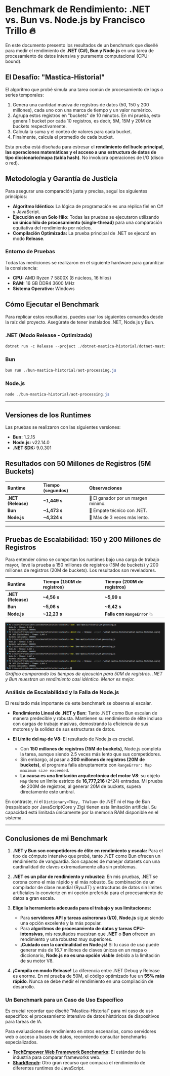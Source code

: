 # Benchmark de Rendimiento: .NET vs. Bun vs. Node.js by Francisco Trillo 🔥

En este documento presento los resultados de un benchmark que diseñé para medir el rendimiento de **.NET (C#), Bun y Node.js** en una tarea de procesamiento de datos intensiva y puramente computacional (CPU-bound).

## El Desafío: "Mastica-Historial"

El algoritmo que probé simula una tarea común de procesamiento de logs o series temporales:
1.  Genera una cantidad masiva de registros de datos (50, 150 y 200 millones), cada uno con una marca de tiempo y un valor numérico.
2.  Agrupa estos registros en "buckets" de 10 minutos. En mi prueba, esto genera 1 bucket por cada 10 registros, es decir, 5M, 15M y 20M de buckets respectivamente.
3.  Calcula la suma y el conteo de valores para cada bucket.
4.  Finalmente, calcula el promedio de cada bucket.

Esta prueba está diseñada para estresar el **rendimiento del bucle principal, las operaciones matemáticas y el acceso a una estructura de datos de tipo diccionario/mapa (tabla hash)**. No involucra operaciones de I/O (disco o red).

## Metodología y Garantía de Justicia

Para asegurar una comparación justa y precisa, seguí los siguientes principios:

*   **Algoritmo Idéntico:** La lógica de programación es una réplica fiel en C# y JavaScript.
*   **Ejecución en un Solo Hilo:** Todas las pruebas se ejecutaron utilizando **un único hilo de procesamiento (single-thread)** para una comparación equitativa del rendimiento por núcleo.
*   **Compilación Optimizada:** La prueba principal de .NET se ejecutó en modo **Release**.

### Entorno de Pruebas
Todas las mediciones se realizaron en el siguiente hardware para garantizar la consistencia:
*   **CPU:** AMD Ryzen 7 5800X (8 núcleos, 16 hilos)
*   **RAM:** 16 GB DDR4 3600 MHz
*   **Sistema Operativo:** Windows

## Cómo Ejecutar el Benchmark
Para replicar estos resultados, puedes usar los siguientes comandos desde la raíz del proyecto. Asegúrate de tener instalados .NET, Node.js y Bun.

### .NET (Modo Release - Optimizado)
```powershell
dotnet run -c Release --project ./dotnet-mastica-historial/dotnet-mastica-historial.csproj
```
### Bun
```powershell
bun run ./bun-mastica-historial/aot-processing.js
```
### Node.js
```powershell
node ./bun-mastica-historial/aot-processing.js
```

---

## Versiones de los Runtimes

Las pruebas se realizaron con las siguientes versiones:

- **Bun:** 1.2.15
- **Node.js:** v22.14.0
- **.NET SDK:** 9.0.301

## Resultados con 50 Millones de Registros (5M Buckets)

| Runtime | Tiempo (segundos) | Observaciones |
| :--- | :--- | :--- |
| **.NET (Release)** | **~1,449 s** | 🥇 El ganador por un margen mínimo. |
| **Bun** | **~1,473 s** | 🥈 Empate técnico con .NET. |
| **Node.js** | **~4,324 s** | 🐢 Más de 3 veces más lento. |

---

## Pruebas de Escalabilidad: 150 y 200 Millones de Registros

Para entender cómo se comportan los runtimes bajo una carga de trabajo mayor, llevé la prueba a 150 millones de registros (15M de buckets) y 200 millones de registros (20M de buckets). Los resultados son reveladores.

| Runtime | Tiempo (150M de registros) | Tiempo (200M de registros) |
| :--- | :--- | :--- |
| **.NET (Release)** | **~4,56 s** | **~5,99 s** |
| **Bun** | **~5,06 s** | **~6,42 s** |
| **Node.js** | **~12,23 s** | **Falla con `RangeError`** 💥 |

![Gráfico de Resultados](benchmark-result.png)
*Gráfico comparando los tiempos de ejecución para 50M de registros. .NET y Bun muestran un rendimiento casi idéntico. Menor es mejor.*

### Análisis de Escalabilidad y la Falla de Node.js
El resultado más importante de este benchmark se observa al escalar.

*   **Rendimiento Lineal de .NET y Bun:** Tanto .NET como Bun escalan de manera predecible y robusta. Mantienen su rendimiento de élite incluso con cargas de trabajo masivas, demostrando la eficiencia de sus motores y la solidez de sus estructuras de datos.

*   **El Límite del `Map` de V8:** El resultado de Node.js es crucial.
    *   Con **150 millones de registros (15M de buckets)**, Node.js completa la tarea, aunque siendo 2.5 veces más lento que sus competidores.
    *   Sin embargo, al pasar a **200 millones de registros (20M de buckets)**, el programa falla abruptamente con `RangeError: Map maximum size exceeded`.
    *   **La causa es una limitación arquitectónica del motor V8**: su objeto `Map` tiene un límite estricto de **16,777,216** (2^24) entradas. Mi prueba de 200M de registros, al generar 20M de buckets, supera directamente este umbral.

En contraste, ni el `Dictionary<TKey, TValue>` de .NET ni el `Map` de Bun (respaldado por JavaScriptCore y Zig) tienen esta limitación artificial. Su capacidad está limitada únicamente por la memoria RAM disponible en el sistema.

---

## Conclusiones de mi Benchmark

1.  **.NET y Bun son competidores de élite en rendimiento y escala:** Para el tipo de cómputo intensivo que probé, tanto .NET como Bun ofrecen un rendimiento de vanguardia. Son capaces de manejar datasets con una cardinalidad de claves extremadamente alta sin problemas.

2.  **.NET es un pilar de rendimiento y robustez:** En mis pruebas, .NET se corona como el más rápido y el más robusto. Su combinación de un compilador de clase mundial (RyuJIT) y estructuras de datos sin límites artificiales lo convierte en mi opción preferida para el procesamiento de datos a gran escala.

3.  **Elige la herramienta adecuada para el trabajo y sus limitaciones:**
    *   Para **servidores API y tareas asíncronas (I/O)**, **Node.js** sigue siendo una opción excelente y la más popular.
    *   Para **algoritmos de procesamiento de datos y tareas CPU-intensivas**, mis resultados muestran que **.NET** o **Bun** ofrecen un rendimiento y una robustez muy superiores.
    *   **¡Cuidado con la cardinalidad en Node.js!** Si tu caso de uso puede generar más de 16.7 millones de claves únicas en un mapa o diccionario, **Node.js no es una opción viable** debido a la limitación de su motor V8.

4.  **¡Compila en modo Release!** La diferencia entre .NET Debug y Release es enorme. En mi prueba de 50M, el código optimizado fue un **55% más rápido**. Nunca se debe medir el rendimiento en una compilación de desarrollo.

### Un Benchmark para un Caso de Uso Específico
Es crucial recordar que diseñé "Mastica-Historial" para mi caso de uso específico: el procesamiento intensivo de datos históricos de dispositivos para tareas de IA.

Para evaluaciones de rendimiento en otros escenarios, como servidores web o acceso a bases de datos, recomiendo consultar benchmarks especializados.

*   **[TechEmpower Web Framework Benchmarks](https://www.techempower.com/benchmarks/#section=data-r23y):** El estándar de la industria para comparar frameworks web.
*   **[SharkBench](https://sharkbench.dev/):** Otro gran recurso que compara el rendimiento de diferentes runtimes de JavaScript.